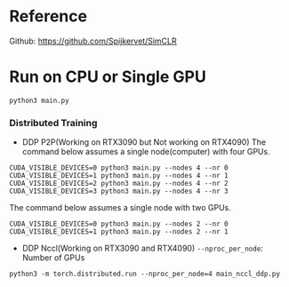 # Reference
Github: https://github.com/Spijkervet/SimCLR
# Run on CPU or Single GPU
```
python3 main.py
```

### Distributed Training
- DDP P2P(Working on RTX3090 but Not working on RTX4090)
The command below assumes a single node(computer) with four GPUs.  
```
CUDA_VISIBLE_DEVICES=0 python3 main.py --nodes 4 --nr 0
CUDA_VISIBLE_DEVICES=1 python3 main.py --nodes 4 --nr 1
CUDA_VISIBLE_DEVICES=2 python3 main.py --nodes 4 --nr 2
CUDA_VISIBLE_DEVICES=3 python3 main.py --nodes 4 --nr 3
```
The command below assumes a single node with two GPUs.
```
CUDA_VISIBLE_DEVICES=0 python3 main.py --nodes 2 --nr 0
CUDA_VISIBLE_DEVICES=1 python3 main.py --nodes 2 --nr 1
```

- DDP Nccl(Working on RTX3090 and RTX4090)
`--nproc_per_node`: Number of GPUs
```
python3 -m torch.distributed.run --nproc_per_node=4 main_nccl_ddp.py
```
